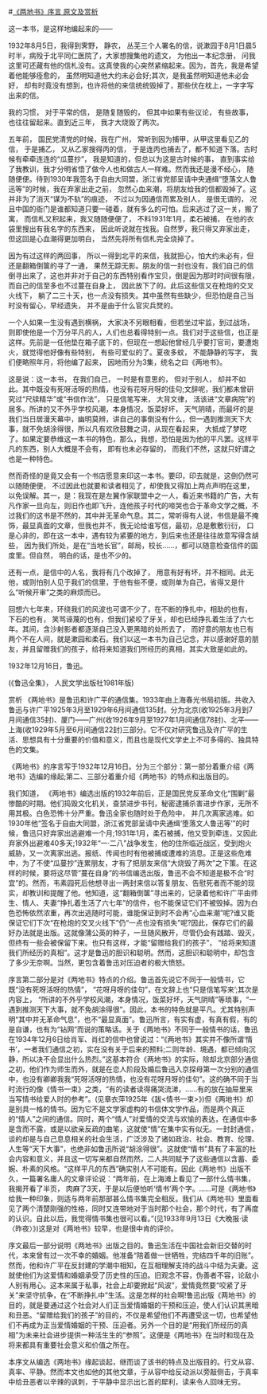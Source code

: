 #[《两地书》序言 原文及赏析](https://www.vrrw.net/wx/14481.html)

这一本书，是这样地编起来的——

1932年8月5日，我得到霁野， 静农， 丛芜三个人署名的信，说漱园于8月1日晨5时半，病殁于北平同仁医院了，大家想搜集他的遗文， 为他出一本纪念册， 问我这里可还藏有他的信札没有。这真使我的心突然紧缩起来。因为，首先，我是希望着他能够痊愈的， 虽然明知道他大约未必会好;其次，是我虽然明知道他未必会好， 却有时竟没有想到，也许将他的来信统统毁掉了，那些伏在枕上，一字字写出来的信。

我的习惯， 对于平常的信， 是随复随毁的， 但其中如果有些议论， 有些故事， 也往往留起来。直到近三年， 我才大烧毁了两次。

五年前， 国民党清党的时候，我在广州， 常听到因为捕甲，从甲这里看见乙的信， 于是捕乙， 又从乙家搜得丙的信， 于是连丙也捕去了，都不知道下落。古时候有牵牵连连的“瓜蔓抄”， 我是知道的，但总以为这是古时候的事， 直到事实给了我教训，我才分明省悟了做今人也和做古人一样难。然而我还是漫不经心， 随随便便。待到1930年我签名于自由大同盟，浙江省党部呈请中央通缉“堕落文人鲁迅等”的时候，我在弃家出走之前， 忽然心血来潮，将朋友给我的信都毁掉了。这并非为了消灭“谋为不轨”的痕迹， 不过以为因通信而累及别人， 是很无谓的， 况且中国的衙门是谁都知道只要一碰着，就有多么的可怕。后来逃过了这一关，搬了寓， 而信札又积起来，我又随随便便了， 不料1931年1月，柔石被捕， 在他的衣袋里搜出有我名字的东西来， 因此听说就在找我。自然罗，我只得又弃家出走，但这回是心血潮得更加明白， 当然先将所有信札完全烧掉了。

因为有过这样的两回事， 所以一得到北平的来信，我就担心，怕大约未必有，但还是翻箱倒箧的寻了一通， 果然无踪无影。朋友的信一封也没有，我们自己的信倒寻出来了，这也并非对于自己的东西特别看作宝贝，倒是因为那时时间很有限，而自己的信至多也不过蔓在自身上， 因此放下了的。此后这些信又在枪炮的交叉火线下， 躺了二三十天，也一点没有损失。其中虽然有些缺少，但恐怕是自己当时没有留心，早经遗失， 并不是由于什么官灾兵燹的。

一个人如果一生没有遇到横祸， 大家决不另眼相看，但若坐过牢监，到过战场， 则即使他是一个万分平凡的人，人们也总看得特别一点。我们对于这些信，也正是这样。先前是一任他垫在箱子底下的，但现在一想起他曾经几乎要打官司，要遭炮火，就觉得他好像有些特别， 有些可爱似的了。夏夜多蚊， 不能静静的写字， 我们便略照年月，将他编了起来， 因地而分为3集，统名之曰《两地书》。

这是说：这一本书， 在我们自己， 一时是有意思的， 但对于别人， 却并不如此。其中既没有死呀活呀的热情，也没有花呀月呀的佳句;文辞呢，我们都未曾研究过“尺牍精华”或“书信作法”， 只是信笔写来， 大背文律， 活该进“文章病院”的居多。所讲的又不外乎学校风潮，本身情况，饭菜好坏， 天气阴晴，而最坏的是我们当日居漫天幕中，幽明莫辨，讲自己的事倒没有什么，但一遇到推测天下大事，就不免胡涂得很，所以凡有欢欣鼓舞之词，从现在看起来， 大抵成了梦呓了。如果定要恭维这一本书的特色，那么，我想，恐怕是因为他的平凡罢。这样平凡的东西，别人大概是不会有， 即有也未必存留的， 而我们不然，这就只好谓之也是一种特色。

然而奇怪的是竟又会有一个书店愿意来印这一本书。要印，印去就是，这倒仍然可以随随便便， 不过因此也就要和读者相见了，却使我又得加上两点声明在这里， 以免误解。其一，是：我现在是左翼作家联盟中之一人，看近来书籍的广告，大有凡作家一旦向左，则旧作也即飞升，连他孩子时代的啼哭也合于革命文学之概，不过我们的这书是不然的，其中并无革命气息。其二，常听得有人说，书信是最不掩饰，最显真面的文章，但我也并不，我无论给谁写信，最初，总是敷敷衍衍， 口是心非的，即在这一本中，遇有较为紧要的地方，到后来也还是往往故意写得含胡些， 因为我们所处，是在“当地长官”，邮局，校长……，都可以随意检查信件的国度里。但自然， 明白的话，是也不少的。

还有一点，是信中的人名，我将有几个改掉了， 用意有好有坏，并不相同。此无他，或则怕别人见于我们的信里，于他有些不便，或则单为自己，省得又是什么“听候开审”之类的麻烦而已。

回想六七年来，环绕我们的风波也可谓不少了，在不断的挣扎中，相助的也有， 下石的也有， 笑骂诬蔑的也有，但我们紧咬了牙关，却也已经挣扎着生活了六七年。其间，含沙射影者都逐渐自己没入更黑暗的处所去了， 而好意的朋友也已有两个不在人间，就是漱园和柔石。我们以这一本书为自己记念，并以感谢好意的朋友，并且留赠我们的孩子，给将来知道我们所经历的真相，其实大致是如此的。

1932年12月16日，鲁迅。

(《鲁迅全集》， 人民文学出版社1981年版)



赏析 《两地书》是鲁迅和许广平的通信集。1933年由上海春光书局初版。共收入鲁迅与许广平1925年3月至1929年6月间通信135封。分为北京(收1925年3月到7月间通信35封)、厦门——广州(收1926年9月至1927年1月间通信78封)、北平——上海(收1929年5月至6月间通信22封)三部分。它不仅对研究鲁迅及许广平的生活、思想具有十分重要的价值和意义，而且也是现代文学史上不可多得的、独具特色的文集。

《两地书》的序言写于1932年12月16日。分为三个部分：第一部分着重介绍《两地书》选编的缘起;第二、三部分着重介绍《两地书》的特点和出版目的。

我们知道， 《两地书》编选出版的1932年前后，正是国民党反革命文化“围剿”最惨酷的时期。他们捣毁文化机关，查禁进步书刊，秘密逮捕杀害进步作家，无所不用其极。白色恐怖十分严重。鲁迅全家也随时处于危险中， 并几次离家逃难。如1930年他“签名于自由大同盟，浙江省党部呈请中央通缉‘堕落文人鲁迅等’”的时候，鲁迅只好弃家出逃避难一个月;1931年1月，柔石被捕，他又受到牵连，又因此弃家外出避难40多天;1932年“一·二八”战争发生，他的住所临近战区，受到炮火威胁，又一次离家出逃。报纸、传闻也时有他被捕或遭难的消息。正是这些危难中，为了不使“瓜蔓抄”连累朋友，才有了把朋友来信“大烧毁了两次”之下策。在这样的时候，要将这尽管“蔓在自身”的书信编选出版，鲁迅不会不知道是极不合“时宜”的。然而，韦素园死后他想寻出一两封来信以答复朋友、告慰死者而不能的现实，却教训和提醒了他。他知道，这“翻箱倒箧”寻出来的，记录着他和许广平由师生、情人、夫妻“挣扎着生活了六七年”的信件，也不能保证它们不被毁掉。因为白色恐怖依然浓重，再次出逃随时可能，谁能保证到时不会再“心血来潮”呢?谁又能保证它们下次“在枪炮的交叉火线下”仍“一点也没有损失”呢?因此，保存它们的最好办法就是出版。这就像蒲公英的种子，一旦随风散开，尽管仍会有践踏、毁灭，但终有一些会被保留下来。也只有这样，才能“留赠给我们的孩子”， “给将来知道我们所经历的真相”。这才是鲁迅的胆识和聪明。然而，这胆识和聪明中，却包含了多少无奈啊。当然，更包含着鲁迅对压迫者的极大愤怒。

序言第二部分是对《两地书》特点的介绍。鲁迅首先说它不同于一般情书，它既“没有死呀活呀的热情”， “花呀月呀的佳句”，在文辞上也“只是信笔写来’;其次是内容上， “所讲的不外乎学校风潮，本身情况，饭菜好坏，天气阴晴”等琐事，“一遇到推测天下大事，就不免胡涂得很”。因此，本书的特色就是平凡。尤其特别声明“其中并无革命气息”，也不“最显真面”。鲁迅所言，有实有虚，有真有假，有的是自谦，也有为“钻网”而说的策略话。关于《两地书》不同于一般情书的话，鲁迅在1934年12月6日给肖军、肖红的信中也曾说过：“《两地书》其实并不像所谓‘情书’，一者我们通信之初，实在没有关于后来的预料;二则年龄、境遇，都已倾向沉静，所以决不会显出什么热烈。”这基本符合《两地书》的实际，除却北京部分通信之初，他们作为师生而外，就是在恋人阶段及婚后鲁迅入京探母第一次分别的通信中，也没有卿卿我我“死呀活呀的热情，也没有花呀月呀的佳句”。这的确不同于当时流行的像《情书一束》之类，“有的读者读得痛哭流涕，……有的放在抽屉里来当写情书给爱人时的参考”。(见章衣萍1925年《跋<情书一束>》)但《两地书》却是别具一格的情书。因为它不是文学家虚构的书信体文学作品，而是两个真正的“情人”之间的通信。同时，两个“情人”对爱情的交流与欢愉的表达，在通信中多是含而不露，或是以欲亲反疏的曲笔，这就使“情”在集中实有似无。一封封通信，谈的却是与自己息息相关的社会生活，广泛涉及了诸如政治、社会、教育、伦理、人生等“天下大事”，也绝非如鲁迅所说“胡涂得很”。这就使“情书”具有了丰富的社会内容和意义，并且这一切写来都自然而然，二人共同赋予了这些通信以含蓄、委婉、朴素的风格。“这样平凡的东西”确实别人不可能有。因此《两地书》出版不久，一篇署名庸人的文章评论说：“两年前，在上海滩上看见了一部什么情书集，我揭开看了半页， 肉麻了3天，于是以后便怕听‘情书’两个字。……可是《两地书》给我一种印象，则适与两年前那部甚么情书集完全相反。我们从《两地书》里面看见了两个清楚刚强的性格，同时又连带地对于当时那个社会，那个时代，有了再度的认识。自此以后，我觉得情书集也很可以看。”(见1933年9月13日《大晚报·读〈昨夜〉》)这是对《两地书》较早，也是很中肯的评价。

序文最后一部分说明《两地书》出版之目的。鲁迅生活在中国社会新旧交替的时代，本来曾有过一次不幸的婚姻。他准备“陪着做一世牺牲，完结四千年的旧账”。然而，他和许广平在反封建的学潮中相知，在互相理解支持的战斗中结为夫妻。这就使他们为这爱情和婚姻承受了历史性的压迫。旧观念不容，伪善者不容，论敌小人别有用心。这本来属于私事，社会上却要掀起“风波”，爱情竟然要“咬紧了牙关”来坚守抗争，在“不断挣扎中”生活。这是怎样的社会啊!鲁迅出版《两地书》的目的，就是要通过这个社会对人们正当爱情婚姻的干预和压迫，使人们认识其黑暗和丑恶。“留赠给我们的孩子”的目的，不仅是希望他们不再遭受这一切，也希望他们不再成为正当爱情婚姻的干预、压迫者。另外一个目的是“用我们所经历的真相”为未来社会进步提供一种活生生的“参照”。这便是《两地书》在当时和现在及将来都具有重要社会意义和价值之所在。

本序文从编选《两地书》缘起谈起，继而谈了该书的特点及出版目的。行文从容、真率、平静。然而本文也如他的其他文章，于从容中给反动派以旁敲侧击，于真率中给丑恶者以辛辣的讽刺，于平静中显示出匕首的犀利，读来令人回味无穷。

